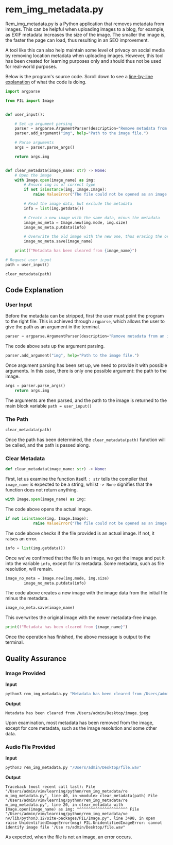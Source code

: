 # rem_img_metadata.py

Rem_img_metadata.py is a Python application that removes metadata from images. This can be helpful when uploading images to a blog, for example, as EXIF metadata increases the size of the image. The smaller the image is, the faster the page can load, thus resulting in an SEO improvement.

A tool like this can also help maintain some level of privacy on social media by removing location metadata when uploading images. However, this tool has been created for learning purposes only and should thus not be used for real-world purposes.

Below is the program's source code. Scroll down to see a [line-by-line explanation](#code-explanation) of what the code is doing.

```python
import argparse

from PIL import Image


def user_input():

    # Set up argument parsing
    parser = argparse.ArgumentParser(description="Remove metadata from an image file.")
    parser.add_argument("img", help="Path to the image file.")

    # Parse arguments
    args = parser.parse_args()

    return args.img


def clear_metadata(image_name: str) -> None:
    # Open the image
    with Image.open(image_name) as img:
        # Ensure img is of correct type
        if not isinstance(img, Image.Image):
            raise ValueError("The file could not be opened as an image.")

        # Read the image data, but exclude the metadata
        info = list(img.getdata())

        # Create a new image with the same data, minus the metadata
        image_no_meta = Image.new(img.mode, img.size)
        image_no_meta.putdata(info)

        # Overwrite the old image with the new one, thus erasing the original metadata
        image_no_meta.save(image_name)

    print(f"Metadata has been cleared from {image_name}")

# Request user input
path = user_input()

clear_metadata(path)
```


## Code Explanation

### User Input

Before the metadata can be stripped, first the user must point the program to the right file. This is achieved through `argparse`, which allows the user to give the path as an argument in the terminal.

```python
parser = argparse.ArgumentParser(description="Remove metadata from an image file.")
```

The code above sets up the argument parsing.

```python
parser.add_argument("img", help="Path to the image file.")
```

Once argument parsing has been set up, we need to provide it with possible arguments. In this case, there is only one possible argument: the path to the image.

```python
args = parser.parse_args()
    return args.img
```

The arguments are then parsed, and the path to the image is returned to the main block variable `path = user_input()`

### The Path

```python
clear_metadata(path)
```

Once the path has been determined, the `clear_metadata(path)` function will be called, and the path is passed along.

### Clear Metadata

```python
def clear_metadata(image_name: str) -> None:
```

First, let us examine the function itself. `: str` tells the compiler that `image_name` is expected to be a string, whilst `-> None` signifies that the function does not return anything.

```python
with Image.open(image_name) as img:
```

The code above opens the actual image.

```python
if not isinstance(img, Image.Image):
            raise ValueError("The file could not be opened as an image.")
```

The code above checks if the file provided is an actual image. If not, it raises an error.

```python
info = list(img.getdata())
```

Once we've confirmed that the file is an image, we get the image and put it into the variable `info`, except for its metadata. Some metadata, such as file resolution, will remain.

```python
image_no_meta = Image.new(img.mode, img.size)
        image_no_meta.putdata(info)
```

The code above creates a new image with the image data from the initial file minus the metadata.

```python
image_no_meta.save(image_name)
```

This overwrites the original image with the newer metadata-free image.

```python
print(f"Metadata has been cleared from {image_name}")
```

Once the operation has finished, the above message is output to the terminal.

## Quality Assurance

### Image Provided

**Input**
```bash
python3 rem_img_metadata.py "Metadata has been cleared from /Users/admin/Desktop/image.jpeg"
```

**Output**
```
Metadata has been cleared from /Users/admin/Desktop/image.jpeg
```

Upon examination, most metadata has been removed from the image, except for core metadata, such as the image resolution and some other data.

### Audio File Provided

**Input**
```bash
python3 rem_img_metadata.py "/Users/admin/Desktop/file.wav"
```

**Output**
```
Traceback (most recent call last): File "/Users/admin/vim/learning/python/rem_img_metadata/re m_img_metadata.py", line 40, in <module> clear_metadata(path) File "/Users/admin/vim/learning/python/rem_img_metadata/re m_img_metadata.py", line 20, in clear_metadata with Image.open(image_name) as img: ^^^^^^^^^^^^^^^^^^^^^^ File "/Users/admin/vim/learning/python/rem_img_metadata/ve nv/lib/python3.12/site-packages/PIL/Image.py", line 3498, in open raise UnidentifiedImageError(msg) PIL.UnidentifiedImageError: cannot identify image file '/Use rs/admin/Desktop/file.wav"
```

As expected, when the file is not an image, an error occurs.
